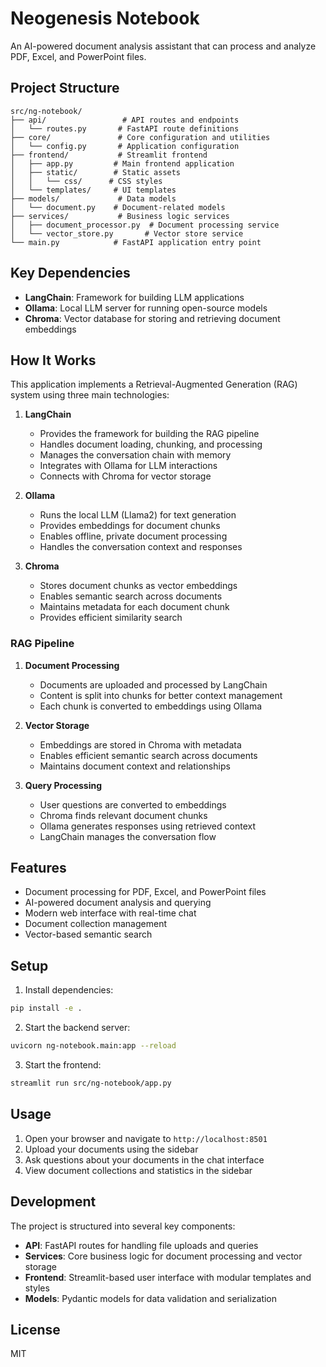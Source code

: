 # Neogenesis Notebook

An AI-powered document analysis assistant that can process and analyze PDF, Excel, and PowerPoint files.

## Project Structure

```
src/ng-notebook/
├── api/                 # API routes and endpoints
│   └── routes.py       # FastAPI route definitions
├── core/               # Core configuration and utilities
│   └── config.py       # Application configuration
├── frontend/           # Streamlit frontend
│   ├── app.py         # Main frontend application
│   ├── static/        # Static assets
│   │   └── css/      # CSS styles
│   └── templates/     # UI templates
├── models/             # Data models
│   └── document.py    # Document-related models
├── services/           # Business logic services
│   ├── document_processor.py  # Document processing service
│   └── vector_store.py       # Vector store service
└── main.py            # FastAPI application entry point
```

## Key Dependencies

- **LangChain**: Framework for building LLM applications
- **Ollama**: Local LLM server for running open-source models
- **Chroma**: Vector database for storing and retrieving document embeddings

## How It Works

This application implements a Retrieval-Augmented Generation (RAG) system using three main technologies:

1. **LangChain**
   - Provides the framework for building the RAG pipeline
   - Handles document loading, chunking, and processing
   - Manages the conversation chain with memory
   - Integrates with Ollama for LLM interactions
   - Connects with Chroma for vector storage

2. **Ollama**
   - Runs the local LLM (Llama2) for text generation
   - Provides embeddings for document chunks
   - Enables offline, private document processing
   - Handles the conversation context and responses

3. **Chroma**
   - Stores document chunks as vector embeddings
   - Enables semantic search across documents
   - Maintains metadata for each document chunk
   - Provides efficient similarity search

### RAG Pipeline

1. **Document Processing**
   - Documents are uploaded and processed by LangChain
   - Content is split into chunks for better context management
   - Each chunk is converted to embeddings using Ollama

2. **Vector Storage**
   - Embeddings are stored in Chroma with metadata
   - Enables efficient semantic search across documents
   - Maintains document context and relationships

3. **Query Processing**
   - User questions are converted to embeddings
   - Chroma finds relevant document chunks
   - Ollama generates responses using retrieved context
   - LangChain manages the conversation flow

## Features

- Document processing for PDF, Excel, and PowerPoint files
- AI-powered document analysis and querying
- Modern web interface with real-time chat
- Document collection management
- Vector-based semantic search

## Setup

1. Install dependencies:
```bash
pip install -e .
```

2. Start the backend server:
```bash
uvicorn ng-notebook.main:app --reload
```

3. Start the frontend:
```bash
streamlit run src/ng-notebook/app.py
```

## Usage

1. Open your browser and navigate to `http://localhost:8501`
2. Upload your documents using the sidebar
3. Ask questions about your documents in the chat interface
4. View document collections and statistics in the sidebar

## Development

The project is structured into several key components:

- **API**: FastAPI routes for handling file uploads and queries
- **Services**: Core business logic for document processing and vector storage
- **Frontend**: Streamlit-based user interface with modular templates and styles
- **Models**: Pydantic models for data validation and serialization

## License

MIT 